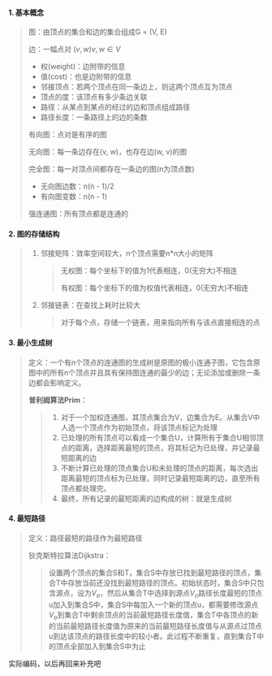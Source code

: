#### 1. 基本概念

> 图：由顶点的集合和边的集合组成G = (V, E)
>
> 边：一幅点对 $(v,w)v,w \in V$
>
> - 权(weight)：边附带的信息
> - 值(cost)：也是边附带的信息
> - 邻接顶点：若两个顶点在同一条边上，则这两个顶点互为顶点
> - 顶点的度：该顶点有多少条边关联
> - 路径：从某点到某点的经过的边和顶点组成路径
> - 路径长度：一条路径上的边的条数
>
> 有向图：点对是有序的图
>
> 无向图：每一条边存在(v, w)，也存在边(w, v)的图
>
> 完全图：每一对顶点间都存在一条边的图(n为顶点数)
>
> - 无向图边数：n(n - 1)/2
> - 有向图变数：n(n - 1)
>
> 强连通图：所有顶点都是连通的

#### 2. 图的存储结构

> 1. 邻接矩阵：效率空间较大，n个顶点需要n*n大小的矩阵
>
>    > 无权图：每个坐标下的值为1代表相连，0(无穷大)不相连
>    >
>    > 有权图：每个坐标下的值为权值代表相连，0(无穷大)不相连
>
> 2. 邻接链表：在查找上耗时比较大
>
>    > 对于每个点，存储一个链表，用来指向所有与该点直接相连的点

#### 3. 最小生成树

> 定义：一个有n个顶点的连通图的生成树是原图的极小连通子图，它包含原图中的所有n个顶点并且具有保持图连通的最少的边；无论添加或删除一条边都会影响定义。
>
> **普利姆算法Prim**：
>
> > 1. 对于一个加权连通图，其顶点集合为V，边集合为E。从集合V中人选一个顶点作为初始顶点，将该顶点标记为处理
> > 2. 已处理的所有顶点可以看成一个集合U，计算所有于集合U相邻顶点的距离，选择距离最短的顶点，将其标记为已处理，并记录最短距离的边
> > 3. 不断计算已处理的顶点集合U和未处理的顶点的距离，每次选出距离最短的顶点标为已处理，同时记录最短距离的边，直至所有顶点都处理完。
> > 4. 最终，所有记录的最短距离的边构成的树：就是生成树

#### 4. 最短路径

> 定义：路径最短的路径作为最短路径
>
> 狄克斯特拉算法Dijkstra：
>
> > 设置两个顶点的集合S和T，集合S中存放已找到最短路径的顶点，集合T中存放当前还没找到最短路径的顶点。初始状态时，集合S中只包含源点，设为$V_o$，然后从集合T中选择到源点$V_o$路径长度最短的顶点u加入到集合S中，集合S中每加入一个新的顶点u，都需要修改源点$V_o$到集合T中剩余顶点的当前最短路径长度值，集合T中各顶点的新的当前最短路径长度值为原来的当前最短路径长度值与从源点过顶点u到达该顶点的路径长度中的较小者。此过程不断重复，直到集合T中的顶点全部加入到集合S中为止

实际编码，以后再回来补充吧